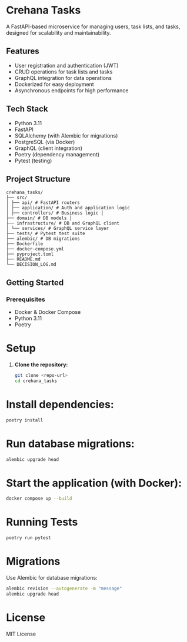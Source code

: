 # Crehana Tasks

A FastAPI-based microservice for managing users, task lists, and tasks, designed for scalability and maintainability.

## Features

- User registration and authentication (JWT)
- CRUD operations for task lists and tasks
- GraphQL integration for data operations
- Dockerized for easy deployment
- Asynchronous endpoints for high performance

## Tech Stack

- Python 3.11
- FastAPI
- SQLAlchemy (with Alembic for migrations)
- PostgreSQL (via Docker)
- GraphQL (client integration)
- Poetry (dependency management)
- Pytest (testing)

## Project Structure
```
crehana_tasks/ 
├── src/ 
│ ├── api/ # FastAPI routers 
│ ├── application/ # Auth and application logic 
│ ├── controllers/ # Business logic │ 
├── domain/ # DB models │ 
├── infrastructure/ # DB and GraphQL client 
│ └── services/ # GraphQL service layer 
├── tests/ # Pytest test suite 
├── alembic/ # DB migrations 
├── Dockerfile 
├── docker-compose.yml 
├── pyproject.toml 
├── README.md 
└── DECISION_LOG.md
```

## Getting Started

### Prerequisites

- Docker & Docker Compose
- Python 3.11
- Poetry

# Setup

1. **Clone the repository:**
   ```sh
   git clone <repo-url>
   cd crehana_tasks
   

# Install dependencies:

```sh
poetry install
```

# Run database migrations:

```sh
alembic upgrade head
```

# Start the application (with Docker):
```sh
docker compose up --build
```

# Running Tests

```sh
poetry run pytest
```

# Migrations
Use Alembic for database migrations:
```sh
alembic revision --autogenerate -m "message"
alembic upgrade head
```

# License
MIT License